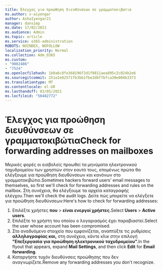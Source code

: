 ```yaml
---
title: Έλεγχος για προώθηση διευθύνσεων σε γραμματοκιβώτια
ms.author: v-aiyengar
author: AshaIyengar21
manager: dansimp
ms.date: 17/02/2021
ms.audience: Admin
ms.topic: article
ms.service: o365-administration
ROBOTS: NOINDEX, NOFOLLOW
localization_priority: Normal
ms.collection: Adm_O365
ms.custom:
- "9002486"
- "7524"
ms.openlocfilehash: 1b0a6c8fe368196f2d1f9811aea895c2c024b2e6
ms.sourcegitcommit: 251e2e82571fb3bb1fbe3dbf7bfca30e004b3373
ms.translationtype: MT
ms.contentlocale: el-GR
ms.lasthandoff: 03/05/2021
ms.locfileid: "50482772"
---
```

# <a name="check-for-forwarding-addresses-on-mailboxes"></a><span data-ttu-id="94154-102">Έλεγχος για προώθηση διευθύνσεων σε γραμματοκιβώτια</span><span class="sxs-lookup"><span data-stu-id="94154-102">Check for forwarding addresses on mailboxes</span></span>

<span data-ttu-id="94154-103">Μερικές φορές οι εισβολείς προωθεί τα μηνύματα ηλεκτρονικού ταχυδρομείου των χρηστών στον εαυτό τους, επομένως πρώτα θα ελέγξουμε για προώθηση διευθύνσεων και κανόνων στο γραμματοκιβώτιο.</span><span class="sxs-lookup"><span data-stu-id="94154-103">Sometimes hackers forward users' email messages to themselves, so first we'll check for forwarding addresses and rules on the mailbox.</span></span> <span data-ttu-id="94154-104">Στη συνέχεια, θα ελέγξουμε τα αρχεία καταγραφής ελέγχου.</span><span class="sxs-lookup"><span data-stu-id="94154-104">Then we'll check the audit logs.</span></span> <span data-ttu-id="94154-105">Δείτε πώς μπορείτε να ελέγξετε για προώθηση διευθύνσεων:</span><span class="sxs-lookup"><span data-stu-id="94154-105">Here's how to check for forwarding addresses:</span></span>

1. <span data-ttu-id="94154-106">Επιλέξτε χρήστες **που**  >  **είναι ενεργοί χρήστες.**</span><span class="sxs-lookup"><span data-stu-id="94154-106">Select **Users** > **Active users**.</span></span>
1. <span data-ttu-id="94154-107">Επιλέξτε το χρήστη του οποίου ο λογαριασμός έχει παραβιαστεί.</span><span class="sxs-lookup"><span data-stu-id="94154-107">Select the user whose account has been compromised.</span></span>
1. <span data-ttu-id="94154-108">Στο αναδυόμενο στοιχείο που εμφανίζεται, αναπτύξτε τις ρυθμίσεις **αλληλογραφίας και,** στη συνέχεια, κάντε κλικ στην επιλογή **"Επεξεργασία** **για προώθηση ηλεκτρονικού ταχυδρομείου".**</span><span class="sxs-lookup"><span data-stu-id="94154-108">In the flyout that appears, expand **Mail Settings**, and then click **Edit** for **Email forwarding**.</span></span>
1. <span data-ttu-id="94154-109">Καταργήστε τυχόν διευθύνσεις προώθησης που δεν αναγνωρίζετε.</span><span class="sxs-lookup"><span data-stu-id="94154-109">Remove any forwarding addresses you don't recognize.</span></span>